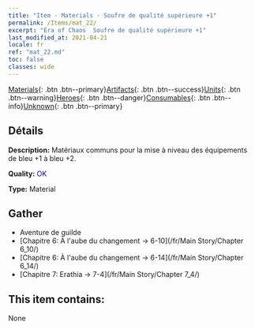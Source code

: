 ```yaml
---
title: "Item - Materials - Soufre de qualité supérieure +1"
permalink: /Items/mat_22/
excerpt: "Era of Chaos  Soufre de qualité supérieure +1"
last_modified_at: 2021-04-21
locale: fr
ref: "mat_22.md"
toc: false
classes: wide
---
```

 [Materials](/fr/Items/){: .btn .btn--primary}[Artifacts](/fr/Items/Artifacts/){: .btn .btn--success}[Units](/fr/Items/Units/){: .btn .btn--warning}[Heroes](/fr/Items/Heroes/){: .btn .btn--danger}[Consumables](/fr/Items/Consumables/){: .btn .btn--info}[Unknown](/fr/Items/Unknown/){: .btn .btn--primary}

## Détails
 **Description:** Matériaux communs pour la mise à niveau des équipements de bleu +1 à bleu +2.

 **Quality:** <span style="color: #0000CD">OK</span>

 **Type:** Material

## Gather

*    Aventure de guilde 
*    [Chapitre 6: À l'aube du changement -> 6-10](/fr/Main Story/Chapter 6_10/) 
*    [Chapitre 6: À l'aube du changement -> 6-14](/fr/Main Story/Chapter 6_14/) 
*    [Chapitre 7: Erathia -> 7-4](/fr/Main Story/Chapter 7_4/) 

## This item contains:

  None

